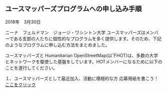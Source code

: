 ## ユースマッパーズプログラムへの申し込み手順
2018年　3月30日

ニーナ　フェルドマン　ジョージ・ワシントン大学
ユースマッパーズはメンバーである支部の人たちに個性的なプログラムを多く提供します。そのため、下記のようなプログラムに申し込む方法をまとめました。

ユースマッパーズと Humanitarian OpenStreetMap(以下HOT)は、多数の大学とネットワークを駆使した基盤をしています。HOTメンバーになるために以下のことを遂行してください。

１、ユースマッパーズとして最近加入、活動に積極的な方
応募用紙を書こう！
[ここをクリック]()
